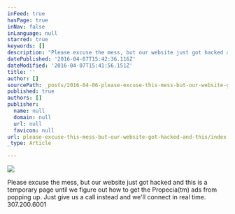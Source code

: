 ```yaml
---
inFeed: true
hasPage: true
inNav: false
inLanguage: null
starred: true
keywords: []
description: "Please excuse the mess, but our website just got hacked and this is a temporary page until we figure out how to get the Propecia™ ads from popping up. \_Just give us a call instead and we'll connect in real time. 307.200.6001"
datePublished: '2016-04-07T15:42:36.116Z'
dateModified: '2016-04-07T15:41:56.151Z'
title: ''
author: []
sourcePath: _posts/2016-04-06-please-excuse-this-mess-but-our-website-got-hacked-and-this.md
published: true
authors: []
publisher:
  name: null
  domain: null
  url: null
  favicon: null
url: please-excuse-this-mess-but-our-website-got-hacked-and-this/index.html
_type: Article

---
```

![](https://the-grid-user-content.s3-us-west-2.amazonaws.com/f0a1c4dd-2b8b-4a1c-9fcc-aae2e442ee12.jpg)

Please excuse the mess, but our website just got hacked and this is a temporary page until we figure out how to get the Propecia(tm) ads from popping up.  Just give us a call instead and we'll connect in real time. 307.200.6001